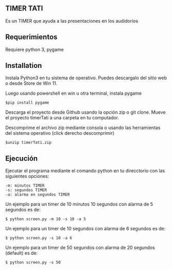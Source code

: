 ## TIMER TATI

Es un TIMER que ayuda a las presentaciones en los audidorios
## Requerimientos

Requiere python 3, pygame


## Installation

Instala Python3 en tu sistema de operativo. Puedes descargalo del sitio web o desde Store de Win 11.

Luego usando powershell en win u otra terminal, instala pygame
```
$pip install pygame
```

Descarga el proyecto desde Github usando la opción zip o git clone. Mueve el proyecto timerTati a una carpeta en tu computador. 

Descomprime el archivo zip mediante consola o usando las herramientas del sistema operativo (click derecho descomprimir)
```
$unzip timerTati.zip
```

## Ejecución

Ejecutar el programa mediante el comando python en tu direcctorio con las siguientes opciones:
```
-m: minutos TIMER
-s: segundos TIMER
-a: alarma en segundos TIMER
```
Un ejemplo para un timer de 10 minutos 10 segundos con alarma de 5 segundos es de:
```
$ python screen.py -m 10 -s 10 -a 5
```

Un ejemplo para un timer de 10 segundos con alarma de 6 segundos es de:
```
$ python screen.py -s 10 -a 6
```
Un ejemplo para un timer de 50 segundos con alarma de 20 segundos (default) es de:
```
$ python screen.py -s 50
```




